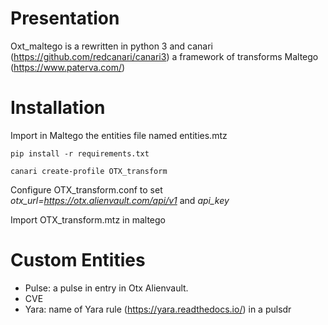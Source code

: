 # Presentation

Oxt_maltego is a rewritten in python 3 and canari (https://github.com/redcanari/canari3) a framework of transforms Maltego (https://www.paterva.com/)
 

# Installation

Import in Maltego the entities file named entities.mtz

`pip install -r requirements.txt`

`canari create-profile OTX_transform`

Configure  OTX_transform.conf to set _otx_url=https://otx.alienvault.com/api/v1_
and _api_key_

Import OTX_transform.mtz in maltego


# Custom Entities
* Pulse: a pulse in entry in Otx Alienvault. 
* CVE
* Yara: name of Yara rule (https://yara.readthedocs.io/) in a pulsdr